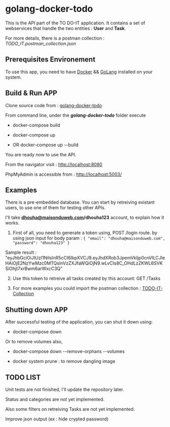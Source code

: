 # golang-docker-todo

This is the API part of the TO DO-IT application.
It contains a set of webservices that handle the two entities : **User** and **Task**.

For more details, there is a postman collection : _TODO_IT.postman_collection.json_

## Prerequisites Environement

To use this app, you need to have
    [Docker](https://docs.docker.com/get-docker/)
    &&
    [GoLang](https://go.dev/doc/install)
installed on your system.

## Build & Run APP

Clone source code from : [golang-docker-todo](https://github.com/dhouhaR/golang-docker-todo.git)

From command line, under the _**golang-docker-todo**_ folder execute

* docker-compose build
* docker-compose up

* OR docker-compose up --build

You are ready now to use the API.

From the navigator visit  : <http://localhost:8080>

PhpMyAdmin is accessible from : <http://localhost:5003/>

## Examples

There is a pre-embedded database.
You can start by retreiving existant users, to use one of them for testing other APIs.

I'll take **dhouha@maisonduweb.com/dhouha123** account, to explain how it works.

1. First of all, you need to generate a token using, POST /login route.
by using json input for body param :
``{
    "email": "dhouha@maisonduweb.com",
    "password": "dhouha123"
}``

Sample result : "eyJhbGciOiJIUzI1NiIsInR5cCI6IkpXVCJ9.eyJhdXRob3JpemVkIjp0cnVlLCJleHAiOjE2NzYwMzc0MTQsInVzZXJfaWQiOjN9.wLvCIs8C_OHdLzZKWL6SVKSiOhjt7xrBwm6arWxcC3Q"

2. Use this token to retreive all tasks created by this account:
GET /Tasks

3. For more examples you could import the postman collection : [TODO-IT-Collection](TODO-IT.postman_collection.json)

## Shutting down APP

After successful testing of the application, you can shut it down using:

* docker-compose down

Or to remove volumes also,

* docker-compose down --remove-orphans --volumes

* docker system prune : to remove dangling image

## TODO LIST

Unit tests are not finished, I'll update the repository later.

Status and categories are not yet implemented.

Also some filters on retreiving Tasks are not yet implemented.

Improve json output (ex : hide crypted password)
